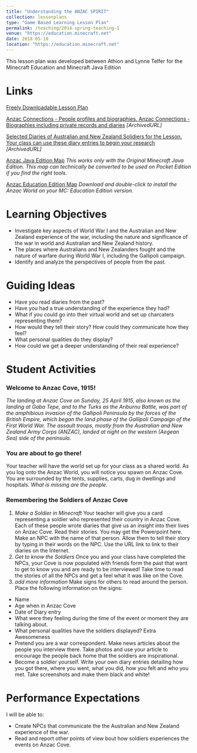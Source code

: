 ```yaml
---
title: "Understanding the ANZAC SPIRIT"
collection: lessonplans
type: "Game Based Learning Lesson Plan"
permalink: /teaching/2014-spring-teaching-1
venue: "https://education.minecraft.net"
date: 2018-05-10
location: "https://education.minecraft.net"
---
```


This lesson plan was developed between Athion and Lynne Telfer for the Minecraft Education and Minecraft Java Edition


Links
======

[Freely Downloadable Lesson Plan](http://archive.is/qTr3c#selection-2695.70-2695.188)

[Anzac Connections - People profiles and biographies.  Anzac Connections - Biographies including private records and diaries](https://web.archive.org/web/20170418015543/https://www.awm.gov.au/people/profiles/) *[ArchivedURL]*

[Selected Diaries of Australian and New Zealand Solidiers for the Lesson.  Your class can use these diary entries to begin your research](http://archive.fo/o1yGS) *[ArchivedURL]*

[Anzac Java Edition Map](/files/anzac-je.zip) *This works only with the Original Minecraft Java Edition.  This map can technically be converted to be used on Pocket Edition if you find the right tools.*

[Anzac Education Edition Map](/files/anzac-education.mcworld) *Download and double-click to install the Anzac World on your MC: Education Edition version.*

Learning Objectives
======
* Investigate key aspects of World War I and the Australian and New Zealand experience of the war, including the nature and significance of the war in world and Australian and New Zealand history.
* The places where Australians and New Zealanders fought and the nature of warfare during World War I, including the Gallipoli campaign.
* Identify and analyze the perspectives of people from the past.

Guiding Ideas
======
* Have you read diaries from the past?
* Have you had a true understanding of the experience they had?
* What if you could go into their virtual world and set up charcaters representing them?
* How would they tell their story? How could they communicate how they feel?
* What personal qualities do they display?
* How could we get a deeper understanding of their real experience?

Student Activities
======
### Welcome to Anzac Cove, 1915!
*The landing at Anzac Cove on Sunday, 25 April 1915, also known as the landing at Gaba Tepe, and to the Turks as the Arıburnu Battle, was part of the amphibious invasion of the Gallipoli Peninsula by the forces of the British Empire, which began the land phase of the Gallipoli Campaign of the First World War. The assault troops, mostly from the Australian and New Zealand Army Corps (ANZAC), landed at night on the western (Aegean Sea) side of the peninsula.*

### You are about to go there!

Your teacher will have the world set up for your class as a shared world. As you log onto the Anzac World, you will notice you spawn on Anzac Cove. You are surrounded by the tents, supplies, carts, dug in dwellings and hospitals. *What is missing are the people.*

### Remembering the Soldiers of Anzac Cove

1. *Make a Soldier in Minecraft*
  Your teacher will give you a card representing a soldier who represented their country in Anzac Cove. Each of these people wrote diaries that give us an insight into their lives on Anzac Cove. Read their stories. You may get the Powerpoint here. Make an NPC with the name of that person. Allow them to tell their story by typing in their words on the NPC. Use the URL link to link to their diaries on the Internet.
2. *Get to know the Soldiers*
  Once you and your class have completed the NPCs, your Cove is now populated with friends form the past that want to get to know you and are ready to be interviewed! Take time to read the stories of all the NPCs and get a feel what it was like on the Cove.
3. *add more information*
  Make signs for others to read around the person.
  Place the following information on the signs:
  * Name
  * Age when in Anzac Cove
  * Date of Diary entry
  * What were they feeling during the time of the event or moment they are talking about.
  * What personal qualities have the soldiers displayed?
  Extra Awesomeness
  * Pretend you are a war correspondent.  Make news articles about the people you interview there. Take photos and use your article to encourage the people back home that the soldiers are inspirational.
  * Become a soldier yourself. Write your own diary entries detailing how you got there, where you went, what you did, how you felt and who you met. Take screenshots and make them black and white!

Performance Expectations
======
I will be able to:
* Create NPCs that communicate the  the Australian and New Zealand experience of the war.
* Read and report other points of view bout how soldiers experiences the events on Anzac Cove.
